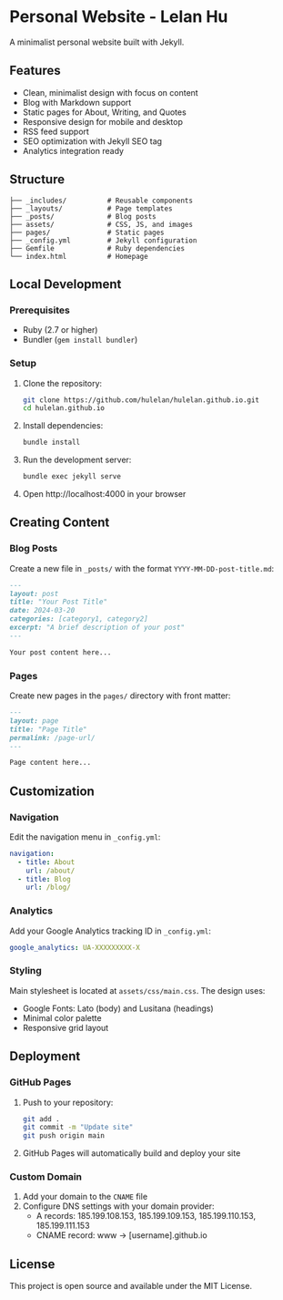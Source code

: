 # Personal Website - Lelan Hu

A minimalist personal website built with Jekyll.

## Features

- Clean, minimalist design with focus on content
- Blog with Markdown support
- Static pages for About, Writing, and Quotes
- Responsive design for mobile and desktop
- RSS feed support
- SEO optimization with Jekyll SEO tag
- Analytics integration ready

## Structure

```
├── _includes/          # Reusable components
├── _layouts/           # Page templates
├── _posts/             # Blog posts
├── assets/             # CSS, JS, and images
├── pages/              # Static pages
├── _config.yml         # Jekyll configuration
├── Gemfile             # Ruby dependencies
└── index.html          # Homepage
```

## Local Development

### Prerequisites

- Ruby (2.7 or higher)
- Bundler (`gem install bundler`)

### Setup

1. Clone the repository:
   ```bash
   git clone https://github.com/hulelan/hulelan.github.io.git
   cd hulelan.github.io
   ```

2. Install dependencies:
   ```bash
   bundle install
   ```

3. Run the development server:
   ```bash
   bundle exec jekyll serve
   ```

4. Open http://localhost:4000 in your browser

## Creating Content

### Blog Posts

Create a new file in `_posts/` with the format `YYYY-MM-DD-post-title.md`:

```markdown
---
layout: post
title: "Your Post Title"
date: 2024-03-20
categories: [category1, category2]
excerpt: "A brief description of your post"
---

Your post content here...
```

### Pages

Create new pages in the `pages/` directory with front matter:

```markdown
---
layout: page
title: "Page Title"
permalink: /page-url/
---

Page content here...
```

## Customization

### Navigation

Edit the navigation menu in `_config.yml`:

```yaml
navigation:
  - title: About
    url: /about/
  - title: Blog
    url: /blog/
```

### Analytics

Add your Google Analytics tracking ID in `_config.yml`:

```yaml
google_analytics: UA-XXXXXXXXX-X
```

### Styling

Main stylesheet is located at `assets/css/main.css`. The design uses:
- Google Fonts: Lato (body) and Lusitana (headings)
- Minimal color palette
- Responsive grid layout

## Deployment

### GitHub Pages

1. Push to your repository:
   ```bash
   git add .
   git commit -m "Update site"
   git push origin main
   ```

2. GitHub Pages will automatically build and deploy your site

### Custom Domain

1. Add your domain to the `CNAME` file
2. Configure DNS settings with your domain provider:
   - A records: 185.199.108.153, 185.199.109.153, 185.199.110.153, 185.199.111.153
   - CNAME record: www → [username].github.io

## License

This project is open source and available under the MIT License.
